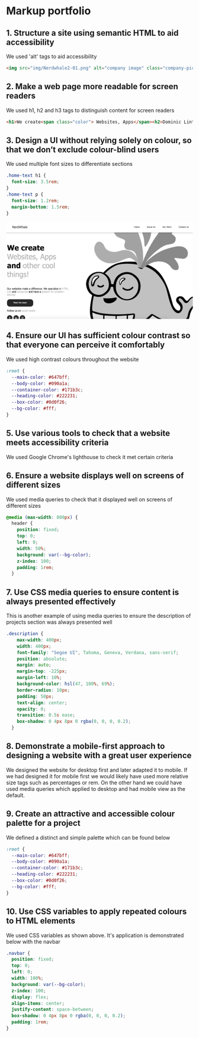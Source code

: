 # Markup portfolio

## 1. Structure a site using semantic HTML to aid accessibility
We used 'alt' tags to aid accessibility
``` html
<img src="img/Nerdwhale2-01.png" alt="company image" class="company-pic" />
```

## 2. Make a web page more readable for screen readers
We used h1, h2 and h3 tags to distinguish content for screen readers
``` html
<h1>We create<span class="color"> Websites, Apps</span><h2>Dominic Linton</h2><h3>Streets of Rage Tribute Page</h3>
  ```

## 3. Design a UI without relying solely on colour, so that we don’t exclude colour-blind users
We used multiple font sizes to differentiate sections
``` css
.home-text h1 {
  font-size: 3.5rem;
}
.home-text p {
  font-size: 1.2rem;
  margin-bottom: 1.5rem;
}
```
![image](https://github.com/DFLLinton/Portfolio/blob/main/learning/greyscale.png)

## 4. Ensure our UI has sufficient colour contrast so that everyone can perceive it comfortably
We used high contrast colours throughout the website 
``` css
:root {
  --main-color: #647bff;
  --body-color: #090a1a;
  --container-color: #171b3c;
  --heading-color: #222231;
  --box-color: #0d0f26;
  --bg-color: #fff;
}
```

## 5. Use various tools to check that a website meets accessibility criteria
We used Google Chrome's lighthouse to check it met certain criteria

## 6. Ensure a website displays well on screens of different sizes
We used media queries to check that it displayed well on screens of different sizes
``` css
@media (max-width: 800px) {
  header {
    position: fixed;
    top: 0;
    left: 0;
    width: 50%;
    background: var(--bg-color);
    z-index: 100;
    padding: 1rem;
  }
```

## 7. Use CSS media queries to ensure content is always presented effectively
This is another example of using media queries to ensure the description of projects section was always presented well
``` css
.description {
    max-width: 400px;
    width: 400px;
    font-family: "Segoe UI", Tahoma, Geneva, Verdana, sans-serif;
    position: absolute;
    margin: auto;
    margin-top: -225px;
    margin-left: 10%;
    background-color: hsl(47, 100%, 69%);
    border-radius: 10px;
    padding: 50px;
    text-align: center;
    opacity: 0;
    transition: 0.5s ease;
    box-shadow: 0 4px 8px 0 rgba(0, 0, 0, 0.2);
  }
```

## 8. Demonstrate a mobile-first approach to designing a website with a great user experience
We designed the website for desktop first and later adapted it to mobile. If we had designed it for mobile first we would likely have used more relative size tags such as percentages or rem. On the other hand we could have used media queries which applied to desktop and had mobile view as the default.

## 9. Create an attractive and accessible colour palette for a project
We defined a distinct and simple palette which can be found below
```css
:root {
  --main-color: #647bff;
  --body-color: #090a1a;
  --container-color: #171b3c;
  --heading-color: #222231;
  --box-color: #0d0f26;
  --bg-color: #fff;
}
```

## 10. Use CSS variables to apply repeated colours to HTML elements
We used CSS variables as shown above. It's application is demonstrated below with the navbar
``` css
.navbar {
  position: fixed;
  top: 0;
  left: 0;
  width: 100%;
  background: var(--bg-color);
  z-index: 100;
  display: flex;
  align-items: center;
  justify-content: space-between;
  box-shadow: 0 4px 8px 0 rgba(0, 0, 0, 0.2);
  padding: 1rem;
}
```
